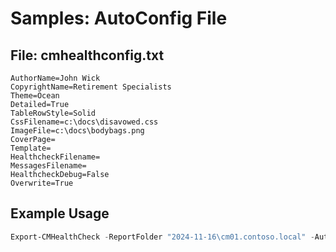 # Samples: AutoConfig File


## File: cmhealthconfig.txt

```
AuthorName=John Wick
CopyrightName=Retirement Specialists
Theme=Ocean
Detailed=True
TableRowStyle=Solid
CssFilename=c:\docs\disavowed.css
ImageFile=c:\docs\bodybags.png
CoverPage=
Template=
HealthcheckFilename=
MessagesFilename=
HealthcheckDebug=False
Overwrite=True
```

## Example Usage

```powershell
Export-CMHealthCheck -ReportFolder "2024-11-16\cm01.contoso.local" -AutoConfig -CustomerName "Contoso"
```
